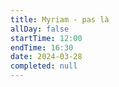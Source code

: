 ```yaml
---
title: Myriam - pas là
allDay: false
startTime: 12:00
endTime: 16:30
date: 2024-03-28
completed: null
---
```

